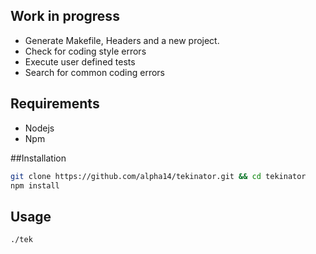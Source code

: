 ## Work in progress

- Generate Makefile, Headers and a new project.
- Check for coding style errors
- Execute user defined tests
- Search for common coding errors

## Requirements
- Nodejs
- Npm

##Installation
```bash
git clone https://github.com/alpha14/tekinator.git && cd tekinator
npm install
```
## Usage

```bash
./tek
```

